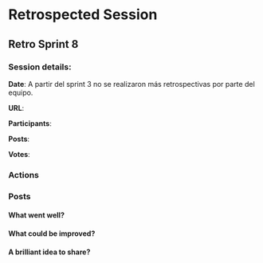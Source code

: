 
# Retrospected Session

## Retro Sprint 8

### Session details:

**Date**:  A partir del sprint 3 no se realizaron más retrospectivas por parte del equipo.

**URL**:  

**Participants**:  

**Posts**: 

**Votes**: 

### Actions

### Posts

  
#### What went well?
 
#### What could be improved?
  
#### A brilliant idea to share?

